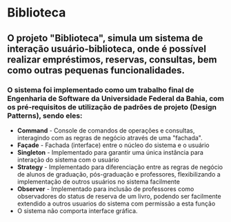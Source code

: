 # Biblioteca
## O projeto "Biblioteca", simula um sistema de interação usuário-biblioteca, onde é possível realizar empréstimos, reservas, consultas, bem como outras pequenas funcionalidades. 
### O sistema foi implementado como um trabalho final de Engenharia de Software da Universidade Federal da Bahia, com os pré-requisitos de utilização de padrões de projeto (Design Patterns), sendo eles:
* **Command** - Console de comandos de operações e consultas, interagindo com as regras de negócio através de uma "fachada".
* **Façade** - Fachada (interface) entre o núcleo do sistema e o usuário
* **Singleton** - Implementado para garantir uma única instância para interação do sistema com o usuário
* **Strategy** - Implementado para diferenciação entre as regras de negócio de alunos de graduação, pós-graduação e professores, flexibilizando a implementação de outros usuários no sistema facilmente
* **Observer** - Implementado para inclusão de professores como observadores do status de reserva de um livro, podendo ser facilmente extendido a outros usuarios do sistema com permissão a esta função
* O sistema não comporta interface gráfica.

